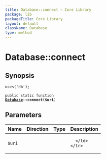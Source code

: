 ```yaml
---
title: Database::connect — Core Library
package: lib
packageTitle: Core Library
layout: default
className: Database
type: method
---
```


# Database::connect

## Synopsis

<code>uses('db');</code>

<code>public static function <b><a href="Database">Database</a>::connect</b>(<b>$uri</b>)</code>

## Parameters

<table>
  <thead>
    <tr>
      <th>Name</th>
      <th>Direction</th>
      <th>Type</th>
      <th>Description</th>
    </tr>
  </thead>
  <tbody>
    <tr>
      <td><code>$uri</code>
      <td><i></i></td>
      <td></td>
      <td>

      </td>
    </tr>
  </tbody>
</table>

